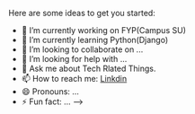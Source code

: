
Here are some ideas to get you started:

- 🔭 I’m currently working on FYP(Campus SU)
- 🌱 I’m currently learning Python(Django)
- 👯 I’m looking to collaborate on ...
- 🤔 I’m looking for help with ...
- 💬 Ask me about Tech Rlated Things.
- 📫 How to reach me: <a href="https://www.linkedin.com/in/muhammadusmananjum/">Linkdin</a>
- 😄 Pronouns: ...
- ⚡ Fun fact: ...
-->
